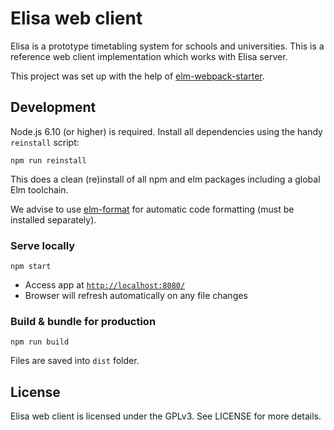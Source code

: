 # Elisa web client

Elisa is a prototype timetabling system for schools and universities. This is a
reference web client implementation which works with Elisa server.

This project was set up with the help of
[elm-webpack-starter](https://github.com/elm-community/elm-webpack-starter).

## Development

Node.js 6.10 (or higher) is required. Install all dependencies using the handy
`reinstall` script:

```
npm run reinstall
```

This does a clean (re)install of all npm and elm packages including a global Elm
toolchain.

We advise to use [elm-format](https://github.com/avh4/elm-format) for automatic
code formatting (must be installed separately).

### Serve locally

```
npm start
```

* Access app at [`http://localhost:8080/`](http://localhost:8080/)
* Browser will refresh automatically on any file changes


### Build & bundle for production

```
npm run build
```

Files are saved into `dist` folder.

## License

Elisa web client is licensed under the GPLv3. See LICENSE for more details.
